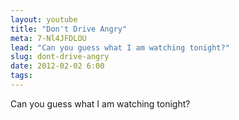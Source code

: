 ```yaml
---
layout: youtube 
title: "Don't Drive Angry"
meta: 7-Nl4JFDLOU
lead: "Can you guess what I am watching tonight?" 
slug: dont-drive-angry
date: 2012-02-02 6:00
tags:
---
```

Can you guess what I am watching tonight?